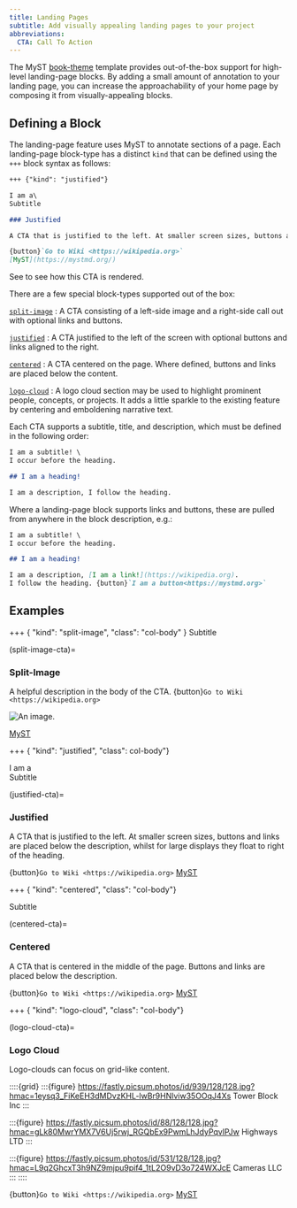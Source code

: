 ```yaml
---
title: Landing Pages
subtitle: Add visually appealing landing pages to your project
abbreviations:
  CTA: Call To Action
---
```


The MyST [book-theme](#template-site-myst-book-theme) template provides out-of-the-box support for high-level landing-page blocks. By adding a small amount of annotation to your landing page, you can increase the approachability of your home page by composing it from visually-appealing blocks.

## Defining a Block

The landing-page feature uses MyST [](#blocks) to annotate sections of a page. Each landing-page block-type has a distinct `kind` that can be defined using the `+++` block syntax as follows:

```markdown
+++ {"kind": "justified"}

I am a\
Subtitle

### Justified

A CTA that is justified to the left. At smaller screen sizes, buttons and links are placed below the description, whilst for large displays they float to right of the heading.

{button}`Go to Wiki <https://wikipedia.org>`
[MyST](https://mystmd.org/)
```

See [](#justified-cta) to see how this CTA is rendered.

There are a few special block-types supported out of the box:

[`split-image`](#split-image-cta)
: A CTA consisting of a left-side image and a right-side call out with optional links and buttons.

[`justified`](#justified-cta)
: A CTA justified to the left of the screen with optional buttons and links aligned to the right.

[`centered`](#centered-cta)
: A CTA centered on the page. Where defined, buttons and links are placed below the content.

[`logo-cloud`](#logo-cloud-cta)
: A logo cloud section may be used to highlight prominent people, concepts, or projects. It adds a little sparkle to the existing [](#grids) feature by centering and emboldening narrative text.

Each CTA supports a subtitle, title, and description, which must be defined in the following order:

```markdown
I am a subtitle! \
I occur before the heading.

## I am a heading!

I am a description, I follow the heading.
```

Where a landing-page block supports links and buttons, these are pulled from anywhere in the block description, e.g.:

```markdown
I am a subtitle! \
I occur before the heading.

## I am a heading!

I am a description, [I am a link!](https://wikipedia.org).
I follow the heading. {button}`I am a button<https://mystmd.org>`
```

## Examples

+++ { "kind": "split-image", "class": "col-body" }
Subtitle

(split-image-cta)=

### Split-Image

A helpful description in the body of the CTA. {button}`Go to Wiki <https://wikipedia.org>`

![An image.](https://fastly.picsum.photos/id/1045/512/512.jpg?hmac=xSX-hQcOc9AVckDyczqSvsXTDAJqpF8WBgEWAYGN0AI)

[MyST](https://mystmd.org/)

+++ { "kind": "justified", "class": col-body"}

I am a\
Subtitle

(justified-cta)=

### Justified

A CTA that is justified to the left. At smaller screen sizes, buttons and links are placed below the description, whilst for large displays they float to right of the heading.

{button}`Go to Wiki <https://wikipedia.org>` [MyST](https://mystmd.org/)

+++ { "kind": "centered", "class": "col-body"}

Subtitle

(centered-cta)=

### Centered

A CTA that is centered in the middle of the page. Buttons and links are placed below the description.

{button}`Go to Wiki <https://wikipedia.org>` [MyST](https://mystmd.org/)

+++ { "kind": "logo-cloud", "class": "col-body"}

(logo-cloud-cta)=

### Logo Cloud

Logo-clouds can focus on grid-like content.

::::{grid}
:::{figure} https://fastly.picsum.photos/id/939/128/128.jpg?hmac=1eysq3_FiKeEH3dMDvzKHL-lwBr9HNlviw35OOqJ4Xs
Tower Block Inc
:::

:::{figure} https://fastly.picsum.photos/id/88/128/128.jpg?hmac=gLk80MwrYMX7V6Uj5rwj_RGQbEx9PwmLhJdyPqvlPJw
Highways LTD
:::

:::{figure} https://fastly.picsum.photos/id/531/128/128.jpg?hmac=L9q2GhcxT3h9NZ9mjpu9pif4_1tL2O9vD3o724WXJcE
Cameras LLC
:::
::::

{button}`Go to Wiki <https://wikipedia.org>` [MyST](https://mystmd.org/)
